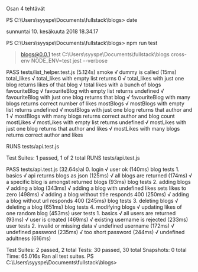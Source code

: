 Osan 4 tehtävät

PS C:\Users\syyspe\Documents\fullstack\blogs> date

sunnuntai 10. kesäkuuta 2018 18.34.17


PS C:\Users\syyspe\Documents\fullstack\blogs> npm run test

> blogs@0.0.1 test C:\Users\syyspe\Documents\fullstack\blogs
> cross-env NODE_ENV=test jest --verbose

 PASS  tests/list_helper.test.js (5.124s)
  smoke
    √ dummy is called (15ms)
  total_likes
    √ total_likes with empty list returns 0
    √ total_likes with just one blog returns likes of that blog
    √ total likes with a bunch of blogs
  favouriteBlog
    √ favouriteBlog with empty list returns undefined
    √ favouriteBlog with just one blog returns that blog
    √ favouriteBlog with many blogs returns correct number of likes
  mostBlogs
    √ mostBlogs with empty list returns undefined
    √ mostBlogs with just one blog returns that author and 1
    √ mostBlogs with many blogs returns correct author and blog count
  mostLikes
    √ mostLikes with empty list returns undefined
    √ mostLikes with just one blog returns that author and likes
    √ mostLikes with many blogs returns correct author and likes


 RUNS  tests/api.test.js

Test Suites: 1 passed, 1 of 2 total
 RUNS  tests/api.test.js

 PASS  tests/api.test.js (32.64s)al
  0. login
    √ user ok (140ms)
  blog tests 1. basics
    √ api returns blogs as json (125ms)
    √ all blogs are returned (174ms)
    √ a specific blog is amongst returned blogs (93ms)
  blog tests 2. adding blogs
    √ adding a blog (343ms)
    √ adding a blog with undefined likes sets likes to zero (498ms)
    √ adding a blog without title responds 400 (250ms)
    √ adding a blog without url responds 400 (245ms)
  blog tests 3. deleting blogs
    √ deleting a blog (651ms)
  blog tests 4. modifying blogs
    √ updating likes of one random blog (453ms)
  user tests 1. basics
    √ all users are returned (93ms)
    √ user is created (469ms)
    √ existing username is rejected (233ms)
  user tests 2. invalid or missing data
    √ undefined username (172ms)
    √ undefined password (235ms)
    √ too short password (244ms)
    √ undefined adultness (616ms)

Test Suites: 2 passed, 2 total
Tests:       30 passed, 30 total
Snapshots:   0 total
Time:        65.016s
Ran all test suites.
PS C:\Users\syyspe\Documents\fullstack\blogs>